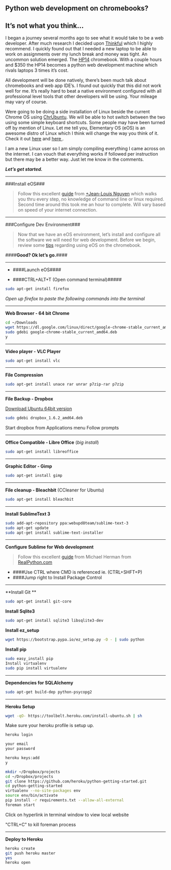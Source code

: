 Python web development on chromebooks?
---
It’s not what you think…
----

I began a journey several months ago to see what it would take to be a web developer. After much research I decided upon [Thinkful] which I highly recommend.  I quickly found out that I needed a new laptop to be able to work on assignments over my lunch break and money was tight.  An uncommon solution emerged. The [HP14] chromebook.  With a couple hours and $350 the HP14 becomes a python web development machine which rivals laptops 3 times it’s cost.

All development will be done natively, there’s been much talk about chromebooks and web app IDE’s.  I found out quickly that this did not work well for me.  It’s really hard to beat a native environment configured with all professional level tools that other developers will be using.  Your mileage may vary of course.

Were going to be doing a side installation of Linux beside the current Chrome OS using [ChrUbuntu].  We will be able to hot switch between the two using some simple keyboard shortcuts.  Some people may have been turned off by mention of Linux.  Let me tell you, Elementary OS (eOS) is an awesome distro of Linux which I think will change the way you think of it.  Check it out [here] and [here ]. 

I am a new Linux user so I am simply compiling everything I came across on the internet.  I can vouch that everything works if followed per instruction but there may be a better way.  Just let me know in the comments. 

 _**Let’s get started.**_

---

###Install eOS###
>Follow this excellent [guide] from [+Jean-Louis Nguyen] which walks you thru every step, no knowledge of command line or linux required.  Second time around this took me an hour to complete.  Will vary based on speed of your internet connection.

-----

###Configure Dev Environment###
>Now that we have an eOS environment, let’s install and configure all the software we will need for web development.  Before we begin, review some [tips] regarding using eOS on the chromebook.  

####__Good? Ok let’s go.__####

---

  - ####Launch eOS####

  - ####CTRL+ALT+T (Open command terminal)#####

```sh
sudo apt-get install firefox
```

_Open up firefox to paste the following commands into the terminal_

---

**Web Browser - 64 bit Chrome**
```sh
cd ~/Downloads
wget https://dl.google.com/linux/direct/google-chrome-stable_current_amd64.deb
sudo gdebi google-chrome-stable_current_amd64.deb
y
```
---
**Video player - VLC Player**
```sh
sudo apt-get install vlc
```
---
**File Compression**
```sh
sudo apt-get install unace rar unrar p7zip-rar p7zip
```

---

**File Backup - Dropbox**

[Download Ubuntu 64bit version]
```sh
sudo gdebi dropbox_1.6.2_amd64.deb
```
Start dropbox from Applications menu
Follow prompts

---

**Office Compatible - Libre Office**  (_big install_)
```sh
sudo apt-get install libreoffice
```

-----

**Graphic Editor - Gimp**
```sh
sudo apt-get install gimp
```

-----

**File cleanup - Bleachbit** (CCleaner for Ubuntu)
```sh
sudo apt-get install bleachbit
```

----

**Install SublimeText 3**
```sh
sudo add-apt-repository ppa:webupd8team/sublime-text-3
sudo apt-get update
sudo apt-get install sublime-text-installer
```

---

**Configure Sublime for Web development**
>Follow this excellent [guide] from Michael Herman from [RealPython.com]
 - ####Use CTRL where CMD is referenced ie. (CTRL+SHFT+P)
 - ####Jump right to Install Package Control

---

**Install Git **
```sh
sudo apt-get install git-core
```

**Install Sqlite3**
```sh
sudo apt-get install sqlite3 libsqlite3-dev
```

**Install ez_setup**
```sh
wget https://bootstrap.pypa.io/ez_setup.py -O - | sudo python
```

**Install pip**
```sh
sudo easy_install pip
Install virtualenv
sudo pip install virtualenv
```

---

**Dependencies for SQLAlchemy**
```sh
sudo apt-get build-dep python-psycopg2
```

---


**Heroku Setup**
```sh
wget -qO- https://toolbelt.heroku.com/install-ubuntu.sh | sh
```
Make sure your heroku profile is setup up.
```sh
heroku login

your email 
your password 

heroku keys:add
y

mkdir ~/Dropbox/projects
cd ~/Dropbox/projects
git clone https://github.com/heroku/python-getting-started.git
cd python-getting-started
virtualenv --no-site-packages env
source env/bin/activate
pip install -r requirements.txt --allow-all-external
foreman start
```

Click on hyperlink in terminal window to view local website

"CTRL+C" to kill foreman process

---

**Deploy to Heroku**
```sh
heroku create
git push heroku master
yes
heroku open
```


[Thinkful]:http://www.thinkful.com
[HP14]:http://www.amazon.com/gp/product/B00FGOTBQO/ref=pd_lpo_sbs_dp_ss_2?pf_rd_p=1535523722&pf_rd_s=lpo-top-stripe-1&pf_rd_t=201&pf_rd_i=B00FGOTC0Y&pf_rd_m=ATVPDKIKX0DER&pf_rd_r=1FW8J9AKAJHWT3DRNEX8
[ChrUbuntu]:http://chrubuntu.blogspot.ca/
[here]:http://elementaryos.org/
[here ]:http://www.macworld.com/article/2048021/if-i-had-to-leave-the-mac-id-switch-to-elementary-os.html
[guide]:http://jeanlouisnguyen.blogspot.com/2014/01/guide-how-to-install-elementary-os-on.html
[+Jean-Louis Nguyen]:http://www.google.com/url?q=http%3A%2F%2Fjeanlouisnguyen.blogspot.com%2F2014%2F01%2Fguide-how-to-install-elementary-os-on.html&sa=D&sntz=1&usg=AFQjCNGBIO8uLqFyJKrWw9aLI21hjyCiGw
[tips]:http://www.thisiswherewejumptotipsatbottom.com
[Download Ubuntu 64bit version]:https://www.dropbox.com/install?os=lnx
[guide]:https://www.google.com/url?q=https%3A%2F%2Frealpython.com%2Fblog%2Fpython%2Fsetting-up-sublime-text-3-for-full-stack-python-development%2F&sa=D&sntz=1&usg=AFQjCNH6XrV734vpm7oZlm7_0jtYKcYWdg
[RealPython.com]:http://www.realpython.com




